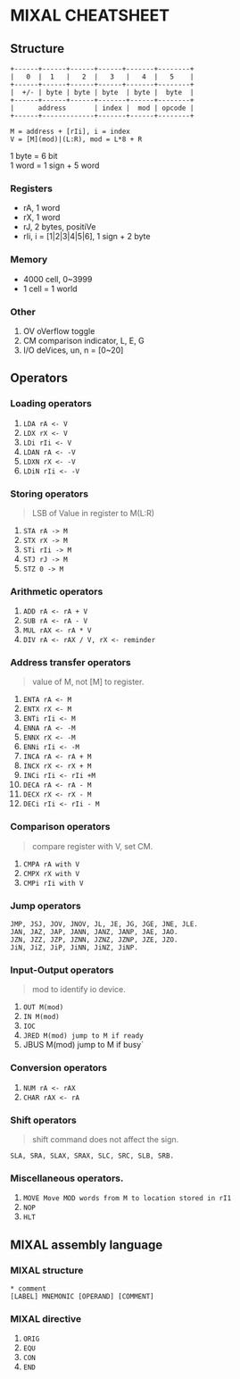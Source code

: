 # MIXAL CHEATSHEET

## Structure

```text
+------+------+------+------+-------+--------+
|   0  |  1   |   2  |   3   |   4  |   5    |
+------+------+------+------+-------+--------+
|  +/- | byte | byte | byte  | byte |  byte  |
+------+------+------+-------+------+--------+
|      address       | index |  mod | opcode |
+------+-------------+-------+------+--------+
```

`M = address + [rIi], i = index`  
`V = [M](mod)|(L:R), mod = L*8 + R`

1 byte = 6 bit  
1 word = 1 sign + 5 word

### Registers

* rA, 1 word
* rX, 1 word
* rJ, 2 bytes, positiVe
* rIi, i = [1|2|3|4|5|6], 1 sign + 2 byte

### Memory

* 4000 cell, 0~3999
* 1 cell = 1 world

### Other

1. OV oVerflow toggle
2. CM comparison indicator, L, E, G
3. I/O deVices, un, n = [0~20]

## Operators

### Loading operators

1. `LDA rA <- V`
2. `LDX rX <- V`
3. `LDi rIi <- V`
4. `LDAN rA <- -V`
5. `LDXN rX <- -V`
6. `LDiN rIi <- -V`

### Storing operators

> LSB of Value in register to M(L:R)

1. `STA rA -> M`
2. `STX rX -> M`
3. `STi rIi -> M`
4. `STJ rJ -> M`
5. `STZ 0 -> M`

### Arithmetic operators

1. `ADD rA <- rA + V`
2. `SUB rA <- rA - V`
3. `MUL rAX <- rA * V`
4. `DIV rA <- rAX / V, rX <- reminder`

### Address transfer operators

> value of M, not [M] to register.

1. `ENTA rA <- M`
2. `ENTX rX <- M`
3. `ENTi rIi <- M`
4. `ENNA rA <- -M`
5. `ENNX rX <- -M`
6. `ENNi rIi <- -M`
7. `INCA rA <- rA + M`
8. `INCX rX <- rX + M`
9. `INCi rIi <- rIi +M`
10. `DECA rA <- rA - M`
11. `DECX rX <- rX - M`
12. `DECi rIi <- rIi - M`

### Comparison operators

> compare register with V, set CM.

1. `CMPA rA with V`
2. `CMPX rX with V`
3. `CMPi rIi with V`

### Jump operators

```code
JMP, JSJ, JOV, JNOV, JL, JE, JG, JGE, JNE, JLE.
JAN, JAZ, JAP, JANN, JANZ, JANP, JAE, JAO.
JZN, JZZ, JZP, JZNN, JZNZ, JZNP, JZE, JZO.
JiN, JiZ, JiP, JiNN, JiNZ, JiNP.
```

### Input-Output operators

> mod to identify io device.

1. `OUT M(mod)`
2. `IN M(mod)`
3. `IOC`
4. `JRED M(mod) jump to M if ready`
5. JBUS M(mod) jump to M if busy`

### Conversion operators

1. `NUM rA <- rAX`
2. `CHAR rAX <- rA`

### Shift operators

> shift command does not affect the sign.

```code
SLA, SRA, SLAX, SRAX, SLC, SRC, SLB, SRB.
```

### Miscellaneous operators.

1. `MOVE Move MOD words from M to location stored in rI1`
2. `NOP`
3. `HLT`

## MIXAL assembly language

### MIXAL structure

```mixal
* comment
[LABEL] MNEMONIC [OPERAND] [COMMENT]
```

### MIXAL directive

1. `ORIG`
2. `EQU`
3. `CON`
4. `END`
